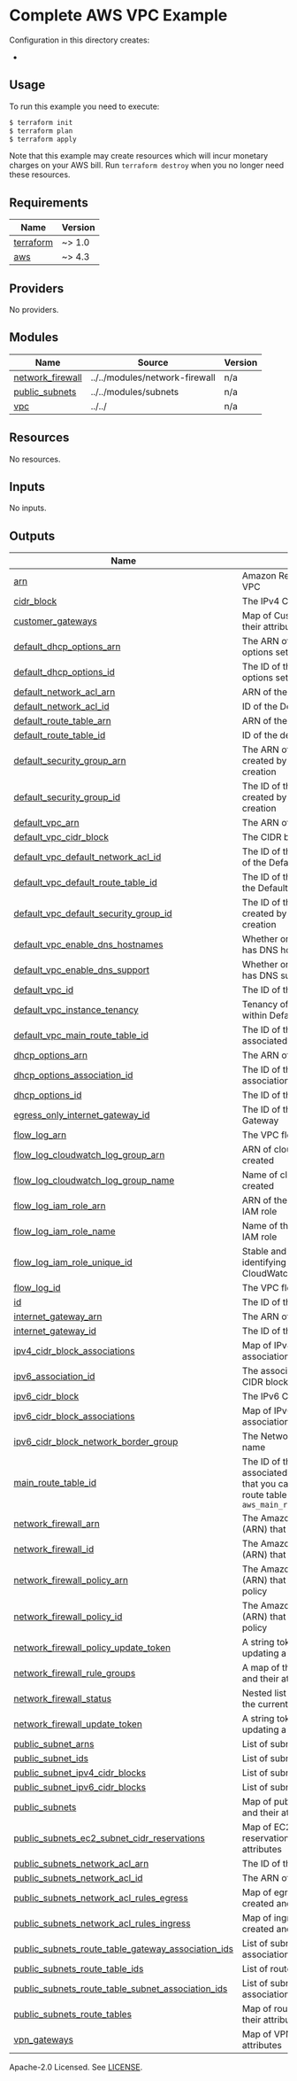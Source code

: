 # Complete AWS VPC Example

Configuration in this directory creates:

- <TODO>

## Usage

To run this example you need to execute:

```bash
$ terraform init
$ terraform plan
$ terraform apply
```

Note that this example may create resources which will incur monetary charges on your AWS bill. Run `terraform destroy` when you no longer need these resources.

<!-- BEGINNING OF PRE-COMMIT-TERRAFORM DOCS HOOK -->
## Requirements

| Name | Version |
|------|---------|
| <a name="requirement_terraform"></a> [terraform](#requirement\_terraform) | ~> 1.0 |
| <a name="requirement_aws"></a> [aws](#requirement\_aws) | ~> 4.3 |

## Providers

No providers.

## Modules

| Name | Source | Version |
|------|--------|---------|
| <a name="module_network_firewall"></a> [network\_firewall](#module\_network\_firewall) | ../../modules/network-firewall | n/a |
| <a name="module_public_subnets"></a> [public\_subnets](#module\_public\_subnets) | ../../modules/subnets | n/a |
| <a name="module_vpc"></a> [vpc](#module\_vpc) | ../../ | n/a |

## Resources

No resources.

## Inputs

No inputs.

## Outputs

| Name | Description |
|------|-------------|
| <a name="output_arn"></a> [arn](#output\_arn) | Amazon Resource Name (ARN) of VPC |
| <a name="output_cidr_block"></a> [cidr\_block](#output\_cidr\_block) | The IPv4 CIDR block of the VPC |
| <a name="output_customer_gateways"></a> [customer\_gateways](#output\_customer\_gateways) | Map of Customer Gateways and their attributes |
| <a name="output_default_dhcp_options_arn"></a> [default\_dhcp\_options\_arn](#output\_default\_dhcp\_options\_arn) | The ARN of the default DHCP options set |
| <a name="output_default_dhcp_options_id"></a> [default\_dhcp\_options\_id](#output\_default\_dhcp\_options\_id) | The ID of the default DHCP options set |
| <a name="output_default_network_acl_arn"></a> [default\_network\_acl\_arn](#output\_default\_network\_acl\_arn) | ARN of the Default Network ACL |
| <a name="output_default_network_acl_id"></a> [default\_network\_acl\_id](#output\_default\_network\_acl\_id) | ID of the Default Network ACL |
| <a name="output_default_route_table_arn"></a> [default\_route\_table\_arn](#output\_default\_route\_table\_arn) | ARN of the default route table |
| <a name="output_default_route_table_id"></a> [default\_route\_table\_id](#output\_default\_route\_table\_id) | ID of the default route table |
| <a name="output_default_security_group_arn"></a> [default\_security\_group\_arn](#output\_default\_security\_group\_arn) | The ARN of the security group created by default on VPC creation |
| <a name="output_default_security_group_id"></a> [default\_security\_group\_id](#output\_default\_security\_group\_id) | The ID of the security group created by default on VPC creation |
| <a name="output_default_vpc_arn"></a> [default\_vpc\_arn](#output\_default\_vpc\_arn) | The ARN of the Default VPC |
| <a name="output_default_vpc_cidr_block"></a> [default\_vpc\_cidr\_block](#output\_default\_vpc\_cidr\_block) | The CIDR block of the Default VPC |
| <a name="output_default_vpc_default_network_acl_id"></a> [default\_vpc\_default\_network\_acl\_id](#output\_default\_vpc\_default\_network\_acl\_id) | The ID of the default network ACL of the Default VPC |
| <a name="output_default_vpc_default_route_table_id"></a> [default\_vpc\_default\_route\_table\_id](#output\_default\_vpc\_default\_route\_table\_id) | The ID of the default route table of the Default VPC |
| <a name="output_default_vpc_default_security_group_id"></a> [default\_vpc\_default\_security\_group\_id](#output\_default\_vpc\_default\_security\_group\_id) | The ID of the security group created by default on Default VPC creation |
| <a name="output_default_vpc_enable_dns_hostnames"></a> [default\_vpc\_enable\_dns\_hostnames](#output\_default\_vpc\_enable\_dns\_hostnames) | Whether or not the Default VPC has DNS hostname support |
| <a name="output_default_vpc_enable_dns_support"></a> [default\_vpc\_enable\_dns\_support](#output\_default\_vpc\_enable\_dns\_support) | Whether or not the Default VPC has DNS support |
| <a name="output_default_vpc_id"></a> [default\_vpc\_id](#output\_default\_vpc\_id) | The ID of the Default VPC |
| <a name="output_default_vpc_instance_tenancy"></a> [default\_vpc\_instance\_tenancy](#output\_default\_vpc\_instance\_tenancy) | Tenancy of instances spin up within Default VPC |
| <a name="output_default_vpc_main_route_table_id"></a> [default\_vpc\_main\_route\_table\_id](#output\_default\_vpc\_main\_route\_table\_id) | The ID of the main route table associated with the Default VPC |
| <a name="output_dhcp_options_arn"></a> [dhcp\_options\_arn](#output\_dhcp\_options\_arn) | The ARN of the DHCP options set |
| <a name="output_dhcp_options_association_id"></a> [dhcp\_options\_association\_id](#output\_dhcp\_options\_association\_id) | The ID of the DHCP Options set association |
| <a name="output_dhcp_options_id"></a> [dhcp\_options\_id](#output\_dhcp\_options\_id) | The ID of the DHCP options set |
| <a name="output_egress_only_internet_gateway_id"></a> [egress\_only\_internet\_gateway\_id](#output\_egress\_only\_internet\_gateway\_id) | The ID of the Egress-Only Internet Gateway |
| <a name="output_flow_log_arn"></a> [flow\_log\_arn](#output\_flow\_log\_arn) | The VPC flow log ARN |
| <a name="output_flow_log_cloudwatch_log_group_arn"></a> [flow\_log\_cloudwatch\_log\_group\_arn](#output\_flow\_log\_cloudwatch\_log\_group\_arn) | ARN of cloudwatch log group created |
| <a name="output_flow_log_cloudwatch_log_group_name"></a> [flow\_log\_cloudwatch\_log\_group\_name](#output\_flow\_log\_cloudwatch\_log\_group\_name) | Name of cloudwatch log group created |
| <a name="output_flow_log_iam_role_arn"></a> [flow\_log\_iam\_role\_arn](#output\_flow\_log\_iam\_role\_arn) | ARN of the flow log CloudWatch IAM role |
| <a name="output_flow_log_iam_role_name"></a> [flow\_log\_iam\_role\_name](#output\_flow\_log\_iam\_role\_name) | Name of the flow log CloudWatch IAM role |
| <a name="output_flow_log_iam_role_unique_id"></a> [flow\_log\_iam\_role\_unique\_id](#output\_flow\_log\_iam\_role\_unique\_id) | Stable and unique string identifying the flow log CloudWatch IAM role |
| <a name="output_flow_log_id"></a> [flow\_log\_id](#output\_flow\_log\_id) | The VPC flow log ID |
| <a name="output_id"></a> [id](#output\_id) | The ID of the VPC |
| <a name="output_internet_gateway_arn"></a> [internet\_gateway\_arn](#output\_internet\_gateway\_arn) | The ARN of the Internet Gateway |
| <a name="output_internet_gateway_id"></a> [internet\_gateway\_id](#output\_internet\_gateway\_id) | The ID of the Internet Gateway |
| <a name="output_ipv4_cidr_block_associations"></a> [ipv4\_cidr\_block\_associations](#output\_ipv4\_cidr\_block\_associations) | Map of IPv4 CIDR block associations and their attributes |
| <a name="output_ipv6_association_id"></a> [ipv6\_association\_id](#output\_ipv6\_association\_id) | The association ID for the IPv6 CIDR block |
| <a name="output_ipv6_cidr_block"></a> [ipv6\_cidr\_block](#output\_ipv6\_cidr\_block) | The IPv6 CIDR block of the VPC |
| <a name="output_ipv6_cidr_block_associations"></a> [ipv6\_cidr\_block\_associations](#output\_ipv6\_cidr\_block\_associations) | Map of IPv6 CIDR block associations and their attributes |
| <a name="output_ipv6_cidr_block_network_border_group"></a> [ipv6\_cidr\_block\_network\_border\_group](#output\_ipv6\_cidr\_block\_network\_border\_group) | The Network Border Group Zone name |
| <a name="output_main_route_table_id"></a> [main\_route\_table\_id](#output\_main\_route\_table\_id) | The ID of the main route table associated with this VPC. Note that you can change a VPC's main route table by using an `aws_main_route_table_association` |
| <a name="output_network_firewall_arn"></a> [network\_firewall\_arn](#output\_network\_firewall\_arn) | The Amazon Resource Name (ARN) that identifies the firewall |
| <a name="output_network_firewall_id"></a> [network\_firewall\_id](#output\_network\_firewall\_id) | The Amazon Resource Name (ARN) that identifies the firewall |
| <a name="output_network_firewall_policy_arn"></a> [network\_firewall\_policy\_arn](#output\_network\_firewall\_policy\_arn) | The Amazon Resource Name (ARN) that identifies the firewall policy |
| <a name="output_network_firewall_policy_id"></a> [network\_firewall\_policy\_id](#output\_network\_firewall\_policy\_id) | The Amazon Resource Name (ARN) that identifies the firewall policy |
| <a name="output_network_firewall_policy_update_token"></a> [network\_firewall\_policy\_update\_token](#output\_network\_firewall\_policy\_update\_token) | A string token used when updating a firewall policy |
| <a name="output_network_firewall_rule_groups"></a> [network\_firewall\_rule\_groups](#output\_network\_firewall\_rule\_groups) | A map of the rule groups created and their attributes |
| <a name="output_network_firewall_status"></a> [network\_firewall\_status](#output\_network\_firewall\_status) | Nested list of information about the current status of the firewall |
| <a name="output_network_firewall_update_token"></a> [network\_firewall\_update\_token](#output\_network\_firewall\_update\_token) | A string token used when updating a firewall |
| <a name="output_public_subnet_arns"></a> [public\_subnet\_arns](#output\_public\_subnet\_arns) | List of subnet ARNs |
| <a name="output_public_subnet_ids"></a> [public\_subnet\_ids](#output\_public\_subnet\_ids) | List of subnet IDs |
| <a name="output_public_subnet_ipv4_cidr_blocks"></a> [public\_subnet\_ipv4\_cidr\_blocks](#output\_public\_subnet\_ipv4\_cidr\_blocks) | List of subnet IPv4 CIDR blocks |
| <a name="output_public_subnet_ipv6_cidr_blocks"></a> [public\_subnet\_ipv6\_cidr\_blocks](#output\_public\_subnet\_ipv6\_cidr\_blocks) | List of subnet IPv6 CIDR blocks |
| <a name="output_public_subnets"></a> [public\_subnets](#output\_public\_subnets) | Map of public subnets created and their attributes |
| <a name="output_public_subnets_ec2_subnet_cidr_reservations"></a> [public\_subnets\_ec2\_subnet\_cidr\_reservations](#output\_public\_subnets\_ec2\_subnet\_cidr\_reservations) | Map of EC2 subnet CIDR reservations created and their attributes |
| <a name="output_public_subnets_network_acl_arn"></a> [public\_subnets\_network\_acl\_arn](#output\_public\_subnets\_network\_acl\_arn) | The ID of the network ACL |
| <a name="output_public_subnets_network_acl_id"></a> [public\_subnets\_network\_acl\_id](#output\_public\_subnets\_network\_acl\_id) | The ARN of the network ACL |
| <a name="output_public_subnets_network_acl_rules_egress"></a> [public\_subnets\_network\_acl\_rules\_egress](#output\_public\_subnets\_network\_acl\_rules\_egress) | Map of egress network ACL rules created and their attributes |
| <a name="output_public_subnets_network_acl_rules_ingress"></a> [public\_subnets\_network\_acl\_rules\_ingress](#output\_public\_subnets\_network\_acl\_rules\_ingress) | Map of ingress network ACL rules created and their attributes |
| <a name="output_public_subnets_route_table_gateway_association_ids"></a> [public\_subnets\_route\_table\_gateway\_association\_ids](#output\_public\_subnets\_route\_table\_gateway\_association\_ids) | List of subnet route table association IDs |
| <a name="output_public_subnets_route_table_ids"></a> [public\_subnets\_route\_table\_ids](#output\_public\_subnets\_route\_table\_ids) | List of route table IDs |
| <a name="output_public_subnets_route_table_subnet_association_ids"></a> [public\_subnets\_route\_table\_subnet\_association\_ids](#output\_public\_subnets\_route\_table\_subnet\_association\_ids) | List of subnet route table association IDs |
| <a name="output_public_subnets_route_tables"></a> [public\_subnets\_route\_tables](#output\_public\_subnets\_route\_tables) | Map of route tables created and their attributes |
| <a name="output_vpn_gateways"></a> [vpn\_gateways](#output\_vpn\_gateways) | Map of VPN Gateways and their attributes |
<!-- END OF PRE-COMMIT-TERRAFORM DOCS HOOK -->

Apache-2.0 Licensed. See [LICENSE](../../LICENSE).

